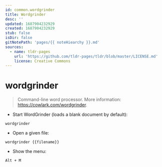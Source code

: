 ```yaml
---
id: common.wordgrinder
title: Wordgrinder
desc: ''
updated: 1687904232929
created: 1687904232929
stub: false
isDir: false
gitNotePath: 'pages/{{ noteHiearchy }}.md'
sources:
  - name: tldr-pages
    url: 'https://github.com/tldr-pages/tldr/blob/master/LICENSE.md'
    license: Creative Commons
---
```

# wordgrinder

> Command-line word processor.
> More information: <https://cowlark.com/wordgrinder>.

- Start WordGrinder (loads a blank document by default):

`wordgrinder`

- Open a given file:

`wordgrinder {{filename}}`

- Show the menu:

`Alt + M`


